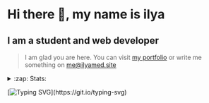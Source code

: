 # Hi there 👋, my name is ilya
## I am a student and web developer
<!-- ![I am a student and web developer](https://i.pinimg.com/originals/b9/ba/44/b9ba446cca2bb06ff1a8d49fd46581ed.jpg) -->

>I am glad you are here. You can visit [my portfolio](https://ilyamed.site/) or write me something on me@ilyamed.site 

<!-- - 🔭 I’m currently working on some pet projects
- 🤔 I’m looking for help with design...
- 🥅 2022 Goals: Find a job
- 💬 Ask me about my favourite movies 
 -->
 
<details>
  <summary>:zap: Stats:</summary>
<p><!-- https://github.com/anmol098/waka-readme-stats -->
  
![Profile Views](https://komarev.com/ghpvc/?username=Terro216&color=blueviolet)

<!--START_SECTION:waka-->
![Code Time](http://img.shields.io/badge/Code%20Time-569%20hrs%2055%20mins-blue)

![Lines of code](https://img.shields.io/badge/From%20Hello%20World%20I%27ve%20Written-182%20Thousand%20lines%20of%20code-blue)

**🐱 My GitHub Data** 

> 🏆 513 Contributions in the Year 2022
 > 
> 📦 128.8 kB Used in GitHub's Storage 
 > 
> 💼 Opted to Hire
 > 
> 📜 18 Public Repositories 
 > 
> 🔑 3 Private Repositories  
 > 
**I'm a Night 🦉** 

```text
🌞 Morning    31 commits     █░░░░░░░░░░░░░░░░░░░░░░░░   6.01% 
🌆 Daytime    93 commits     ████░░░░░░░░░░░░░░░░░░░░░   18.02% 
🌃 Evening    216 commits    ██████████░░░░░░░░░░░░░░░   41.86% 
🌙 Night      176 commits    ████████░░░░░░░░░░░░░░░░░   34.11%

```


📊 **This Week I Spent My Time On** 

```text
⌚︎ Time Zone: Europe/Moscow

💬 Programming Languages: 
JavaScript               16 hrs 10 mins      ██████████░░░░░░░░░░░░░░░   41.68% 
SCSS                     13 hrs 39 mins      ████████░░░░░░░░░░░░░░░░░   35.21% 
Pug                      6 hrs 21 mins       ████░░░░░░░░░░░░░░░░░░░░░   16.4% 
C++                      1 hr 38 mins        █░░░░░░░░░░░░░░░░░░░░░░░░   4.24% 
JSON                     24 mins             ░░░░░░░░░░░░░░░░░░░░░░░░░   1.04%

🔥 Editors: 
VS Code                  37 hrs 6 mins       ████████████████████████░   95.67% 
CLion                    1 hr 40 mins        █░░░░░░░░░░░░░░░░░░░░░░░░   4.33%

```


 Last Updated on 18/10/2022 19:07:15 UTC
<!--END_SECTION:waka-->
  
![GitHub stats](https://github-readme-stats.vercel.app/api?username=Terro216&show_icons=true&theme=darcula)  
</p>
</details>

[![Typing SVG](https://readme-typing-svg.herokuapp.com?color=%23204829&duration=7000&lines=Wake+up%2C+Neo...)](https://git.io/typing-svg)

